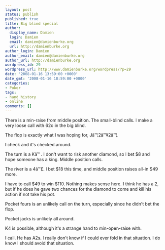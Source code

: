 ```yaml
---
layout: post
status: publish
published: true
title: Big blind special
author:
  display_name: Damien
  login: Damien
  email: damien@damienburke.org
  url: http://damienburke.org
author_login: Damien
author_email: damien@damienburke.org
author_url: http://damienburke.org
wordpress_id: 29
wordpress_url: http://www.damienburke.org/wordpress/?p=29
date: '2008-01-16 13:59:00 +0000'
date_gmt: '2008-01-16 18:59:00 +0000'
categories:
- Poker
tags:
- hand history
- online
comments: []
---
```

<p>There is a min-raise from middle position. The small-blind calls. I make a very loose call with 62o in the big blind.</p>
<p>The flop is exactly what I was hoping for, J&acirc;&trade;&brvbar;2&acirc;&trade;&yen;2&acirc;&trade;&brvbar;.</p>
<p>I check and it's checked around.</p>
<p>The turn is a K&acirc;&trade;&nbsp;. I don't want to risk another diamond, so I bet $8 and hope someone has a king. Middle position calls.</p>
<p>The river is a 4&acirc;&trade;&pound;. I bet $18 this time, and middle position raises all-in $49 more.</p>
<p>I have to call $49 to win $110. Nothing makes sense here. I think he has a 2, but if he does he gave two chances for the diamond to come and kill his action if not take his pot.</p>
<p>Pocket fours is an unlikely call on the turn, especially since he didn't bet the flop.</p>
<p>Pocket jacks is unlikely all around.</p>
<p>K4 is possible, although it's a strange hand to min-open-raise with.</p>
<p>I call. He has A2s. I really don't know if I could ever fold in that situation. I do know I should avoid that situation.</p>
